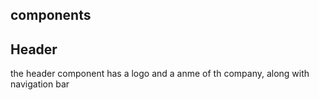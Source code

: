 ## components

## Header
the header component has a logo and a anme of th company, along with navigation bar


